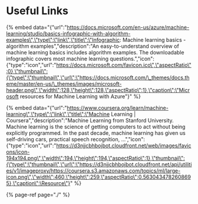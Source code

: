 # Useful Links

{% embed data="{\"url\":\"https://docs.microsoft.com/en-us/azure/machine-learning/studio/basics-infographic-with-algorithm-examples\",\"type\":\"link\",\"title\":\"Infographic: Machine learning basics - algorithm examples\",\"description\":\"An easy-to-understand overview of machine learning basics includes algorithm examples. The downloadable infographic covers most machine learning questions.\",\"icon\":{\"type\":\"icon\",\"url\":\"https://docs.microsoft.com/favicon.ico\",\"aspectRatio\":0},\"thumbnail\":{\"type\":\"thumbnail\",\"url\":\"https://docs.microsoft.com/\_themes/docs.theme/master/en-us/\_themes/images/microsoft-header.png\",\"width\":128,\"height\":128,\"aspectRatio\":1},\"caption\":\"Microsoft resources for Machine Learning with Azure\"}" %}

{% embed data="{\"url\":\"https://www.coursera.org/learn/machine-learning\",\"type\":\"link\",\"title\":\"Machine Learning \| Coursera\",\"description\":\"Machine Learning from Stanford University. Machine learning is the science of getting computers to act without being explicitly programmed. In the past decade, machine learning has given us self-driving cars, practical speech recognition, ...\",\"icon\":{\"type\":\"icon\",\"url\":\"https://d3njjcbhbojbot.cloudfront.net/web/images/favicons/icon-194x194.png\",\"width\":194,\"height\":194,\"aspectRatio\":1},\"thumbnail\":{\"type\":\"thumbnail\",\"url\":\"https://d3njjcbhbojbot.cloudfront.net/api/utilities/v1/imageproxy/https://coursera.s3.amazonaws.com/topics/ml/large-icon.png\",\"width\":460,\"height\":259,\"aspectRatio\":0.5630434782608695},\"caption\":\Resource\"}" %}

{% page-ref page="./" %}



